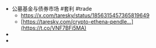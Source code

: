 - 公墓基金与债券市场 #套利 #trade
	- https://x.com/taresky/status/1856315457365819649
	- [https://taresky.com/crypto-ethena-pendle…](https://t.co/VNF7BFi5MA)
-
-
